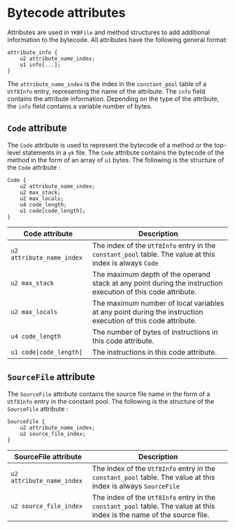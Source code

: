 # Bytecode attributes

Attributes are used in `YKBFile` and method structures to add additional information to the bytecode. All attributes
have the following general format:

```
attribute_info {
    u2 attribute_name_index;
    u1 info[...];
}
```

The `attribute_name_index` is the index in the `constant_pool` table of a `Utf8Info` entry, representing the name of the
attribute. The `info` field contains the attribute information. Depending on the type of the attribute, the `info` field
contains a variable number of bytes.

## `Code` attribute

The `Code` attribute is used to represent the bytecode of a method or the top-level statements in a `yk` file.
The `Code` attribute contains the bytecode of the method in the form of an array of `u1` bytes. The following is the
structure of the `Code` attribute :

```
Code {
    u2 attribute_name_index;
    u2 max_stack;
    u2 max_locals;
    u4 code_length;
    u1 code[code_length];
}
```

| Code attribute            | Description                                                                                                  |
|---------------------------|--------------------------------------------------------------------------------------------------------------|
| `u2 attribute_name_index` | The index of the `Utf8Info` entry in the `constant_pool` table. The value at this index is always `Code`     |
| `u2 max_stack`            | The maximum depth of the operand stack at any point during the instruction execution of this code attribute. |
| `u2 max_locals`           | The maximum number of local variables at any point during the instruction execution of this code attribute.  |
| `u4 code_length`          | The number of bytes of instructions in this code attribute.                                                  |
| `u1 code[code_length]`    | The instructions in this code attribute.                                                                     |

## `SourceFile` attribute

The `SourceFile` attribute contains the source file name in the form of a `Utf8Info` entry in the constant pool. The
following is the structure
of the `SourceFile` attribute :

```
SourceFile {
    u2 attribute_name_index;
    u2 source_file_index;
}
```

| SourceFile attribute      | Description                                                                                                             |
|---------------------------|-------------------------------------------------------------------------------------------------------------------------|
| `u2 attribute_name_index` | The index of the `Utf8Info` entry in the `constant_pool` table. The value at this index is always `SourceFile`          |
| `u2 source_file_index`    | The index of the `Utf8Info` entry in the `constant_pool` table. The value at this index is the name of the source file. | 